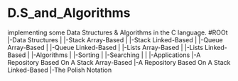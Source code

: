 # D.S_and_Algorithms
implementing some Data Structures &amp; Algorithms in the C language.
#ROOt
  |-Data Structures
  |      |-Stack Array-Based
  |      |-Stack Linked-Based
  |      |-Queue Array-Based
  |      |-Queue Linked-Based
  |      |-Lists Array-Based
  |      |-Lists Linked-Based
  |
  |-Algorithms
  |       |-Sorting
  |       |-Searching
  |
  |
  |-Applications
          |-A Repository Based On A Stack Array-Based
          |-A Repository Based On A Stack Linked-Based
          |-The Polish Notation
